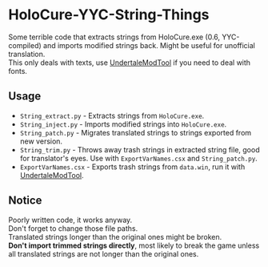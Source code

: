 # HoloCure-YYC-String-Things
Some terrible code that extracts strings from HoloCure.exe (0.6, YYC-compiled) and imports modified strings back. Might be useful for unofficial translation.  
This only deals with texts, use [UndertaleModTool](https://github.com/krzys-h/UndertaleModTool) if you need to deal with fonts.

## Usage
* `String_extract.py` - Extracts strings from `HoloCure.exe`.
* `String_inject.py` - Imports modified strings into `HoloCure.exe`.
* `String_patch.py` - Migrates translated strings to strings exported from new version.
* `String_trim.py` - Throws away trash strings in extracted string file, good for translator's eyes. Use with `ExportVarNames.csx` and `String_patch.py`.
* `ExportVarNames.csx` - Exports trash strings from `data.win`, run it with [UndertaleModTool](https://github.com/krzys-h/UndertaleModTool).

## Notice
Poorly written code, it works anyway.  
Don't forget to change those file paths.  
Translated strings longer than the original ones might be broken.  
**Don't import trimmed strings directly**, most likely to break the game unless all translated strings are not longer than the original ones.  
